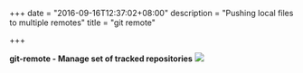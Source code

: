 +++
date = "2016-09-16T12:37:02+08:00"
description = "Pushing local files to multiple remotes"
title = "git remote"

+++

**git-remote - Manage set of tracked repositories**
![](http://o7o0hlenq.bkt.clouddn.com/9A1BB3F0-91FF-4111-88D2-5160FF6B68FC.png)

